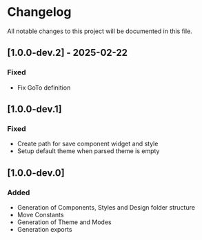 # Changelog

All notable changes to this project will be documented in this file.


<!-- ## [Unreleased] - 2025-02-26 -->


## [1.0.0-dev.2] - 2025-02-22
### Fixed
- Fix GoTo definition 


## [1.0.0-dev.1]
### Fixed
- Create path for save component widget and style
- Setup default theme when parsed theme is empty
  

## [1.0.0-dev.0]
### Added
- Generation of Components, Styles and Design folder structure
- Move Constants
- Generation of Theme and Modes
- Generation exports

